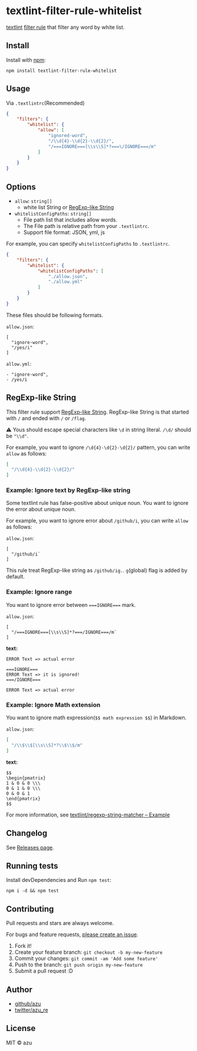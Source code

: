 # textlint-filter-rule-whitelist

[textlint](https://github.com/textlint) [filter rule](https://github.com/textlint/textlint/blob/master/docs/filter-rule.md "Filter rule") that filter any word by white list.

## Install

Install with [npm](https://www.npmjs.com/):

    npm install textlint-filter-rule-whitelist

## Usage

Via `.textlintrc`(Recommended)

```json
{
    "filters": {
        "whitelist": {
            "allow": [
                "ignored-word",
                "/\\d{4}-\\d{2}-\\d{2}/",
                "/===IGNORE===[\\s\\S]*?===\/IGNORE===/m"
            ]
        }
    }
}
```

## Options

- `allow`: `string[]`
    - white list String or [RegExp-like String](https://github.com/textlint/regexp-string-matcher#regexp-like-string)
- `whitelistConfigPaths`: `string[]`
    - File path list that includes allow words.
    - The File path is relative path from your `.textlintrc`.
    - Support file format: JSON, yml, js

For example, you can specify `whitelistConfigPaths` to `.textlintrc`.

```json
{
    "filters": {
        "whitelist": {
            "whitelistConfigPaths": [
                "./allow.json",
                "./allow.yml"
            ]
        }
    }
}
```

These files should be following formats.

`allow.json`:
```
[
  "ignore-word",
  "/yes/i"
]
```

`allow.yml`:
```
- "ignore-word",
- /yes/i
```


## RegExp-like String

This filter rule support [RegExp-like String](https://github.com/textlint/regexp-string-matcher#regexp-like-string).
RegExp-like String is that started with `/` and ended with `/` or `/flag`.

:warning: Yous should escape special characters like `\d` in string literal.
`/\d/` should be `"\\d"`.

For example, you want to ignore `/\d{4}-\d{2}-\d{2}/` pattern, you can write `allow` as follows:

```json
[
  "/\\d{4}-\\d{2}-\\d{2}/"
]
```

### Example: Ignore text by RegExp-like string

Some textlint rule has false-positive about unique noun.
You want to ignore the error about unique noun.

For example, you want to ignore error about `/github/i`, you can write `allow` as follows:

`allow.json`:
```
[
  "/github/i`
]
```

This rule treat RegExp-like string as `/github/ig.`.
`g`(global) flag is added by default.

### Example: Ignore range

You want to ignore error between `===IGNORE===` mark.

`allow.json`:
```
[
  "/===IGNORE===[\\s\\S]*?===/IGNORE===/m`
]
```

**text:**
```
ERROR Text => actual error

===IGNORE===
ERROR Text => it is ignored!
===/IGNORE===

ERROR Text => actual error
```

### Example: Ignore Math extension

You want to ignore math expression(`$$ math expression $$`) in Markdown.

`allow.json`:
```json
[
  "/\\$\\$[\\s\\S]*?\\$\\$/m"
]
```

**text:**
```
$$
\begin{pmatrix}
1 & 0 & 0 \\\ 
0 & 1 & 0 \\\
0 & 0 & 1
\end{pmatrix}
$$
```

For more information, see [textlint/regexp-string-matcher – Example](https://github.com/textlint/regexp-string-matcher#examples)

## Changelog

See [Releases page](https://github.com/textlint/textlint-filter-rule-whitelist/releases).

## Running tests

Install devDependencies and Run `npm test`:

    npm i -d && npm test

## Contributing

Pull requests and stars are always welcome.

For bugs and feature requests, [please create an issue](https://github.com/textlint/textlint-filter-rule-whitelist/issues).

1. Fork it!
2. Create your feature branch: `git checkout -b my-new-feature`
3. Commit your changes: `git commit -am 'Add some feature'`
4. Push to the branch: `git push origin my-new-feature`
5. Submit a pull request :D

## Author

- [github/azu](https://github.com/azu)
- [twitter/azu_re](https://twitter.com/azu_re)

## License

MIT © azu
